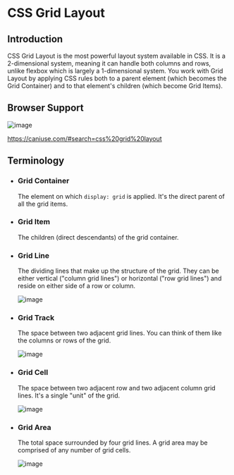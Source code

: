 # CSS Grid Layout

## Introduction
CSS Grid Layout is the most powerful layout system available in CSS. It is a 2-dimensional system, meaning it can handle both columns and rows, unlike flexbox which is largely a 1-dimensional system. You work with Grid Layout by applying CSS rules both to a parent element (which becomes the Grid Container) and to that element's children (which become Grid Items).

## Browser Support
![image](https://user-images.githubusercontent.com/30321742/60737608-69dbd180-9f29-11e9-9c3c-084a92aac71c.png)

https://caniuse.com/#search=css%20grid%20layout

## Terminology
- ### Grid Container
  The element on which ```display: grid``` is applied. It's the direct parent of all the grid items. 
- ### Grid Item
  The children (direct descendants) of the grid container. 
- ### Grid Line
  The dividing lines that make up the structure of the grid. They can be either vertical ("column grid lines") or horizontal ("row grid lines") and reside on either side of a row or column. 

  ![image](https://user-images.githubusercontent.com/30321742/60967826-94db7200-a2e9-11e9-9f07-4ff8edc8f43e.png)

- ### Grid Track
  The space between two adjacent grid lines. You can think of them like the columns or rows of the grid. 

  ![image](https://user-images.githubusercontent.com/30321742/60967841-a58be800-a2e9-11e9-81fc-f1bd708c6ce1.png)

- ### Grid Cell
  The space between two adjacent row and two adjacent column grid lines. It's a single "unit" of the grid.

  ![image](https://user-images.githubusercontent.com/30321742/60967871-bb011200-a2e9-11e9-9328-bd1f562aeb60.png)

- ### Grid Area
  The total space surrounded by four grid lines. A grid area may be comprised of any number of grid cells. 

  ![image](https://user-images.githubusercontent.com/30321742/60967897-c94f2e00-a2e9-11e9-98ee-0761abc9c371.png)

